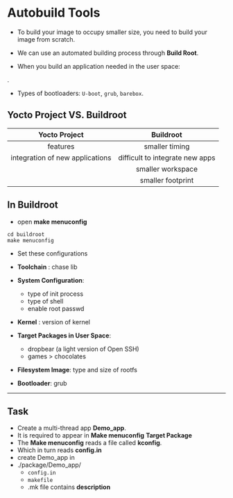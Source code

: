 # Autobuild Tools

* To build your image to occupy smaller size, you need to build your image from scratch.

* We can use an automated building process through **Build Root**.

* When you build an application needed in the user space:

.

* Types of bootloaders: `U-boot`, `grub`, `barebox`.

## Yocto Project VS. Buildroot

| Yocto Project | Buildroot |
| :---: | :---: |
| features | smaller timing |
| integration of new applications | difficult to integrate new apps |
|| smaller workspace |
|| smaller footprint |

## In Buildroot

* open **make menuconfig**

```shell
cd buildroot
make menuconfig
```

* Set these configurations

* **Toolchain** : chase lib

* **System Configuration**:
  * type of init process
  * type of shell
  * enable root passwd
* **Kernel** : version of kernel
* **Target Packages in User Space**:
  * dropbear (a light version of Open SSH)
  * games > chocolates
* **Filesystem Image**: type and size of rootfs
* **Bootloader**: grub

---

## Task

* Create a multi-thread app **Demo_app**.
* It is required to appear in **Make menuconfig** **Target Package**
* The **Make menuconfig** reads a file called **kconfig**.
* Which in turn reads **config.in**
* create Demo_app in
* ./package/Demo_app/
  * `config.in`
  * `makefile`
  * .mk file contains **description**
